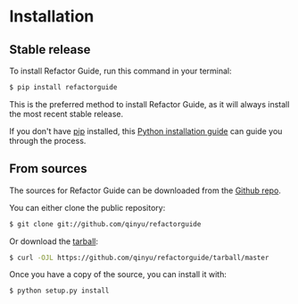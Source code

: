 # Installation

## Stable release

To install Refactor Guide, run this command in your terminal:

```sh
$ pip install refactorguide
```

This is the preferred method to install Refactor Guide, as it will always install the most recent stable release.

If you don't have [pip](https://pip.pypa.io) installed, this [Python installation guide](http://docs.python-guide.org/en/latest/starting/installation/) can guide
you through the process.

## From sources

The sources for Refactor Guide can be downloaded from the [Github repo](https://github.com/qinyu/refactorguide).

You can either clone the public repository:

```sh
$ git clone git://github.com/qinyu/refactorguide
```

Or download the [tarball](https://github.com/qinyu/refactorguide/tarball/master):

```sh
$ curl -OJL https://github.com/qinyu/refactorguide/tarball/master
```

Once you have a copy of the source, you can install it with:

```sh
$ python setup.py install
```

